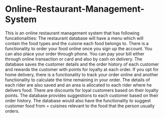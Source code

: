 # Online-Restaurant-Management-System

This is an online restaurant management system that has following funcationalities:
The restaurant database will have a menu which will contain the food types and the cuisine
each food belongs to. There is a functionality to order your food online once you sign up the
account. You can also place your order through phone. You can pay your bill either through
online transaction or card and also by cash on delivery. The database saves the customer details
and the order history of each customer and rewards the customer with points for loyalty at
each order. If you opt for home delivery, there is a functionality to track your order online and
another functionality to calculate the time remaining in your order. The details of each rider are
also saved and an area is allocated to each rider where he delivers food. There are discounts for
loyal customers based on their loyalty points. The database provides suggestions to each
customer based on their order history. The database would also have the functionality to
suggest customer food from = cuisines relevant to the food that the person usually orders.

